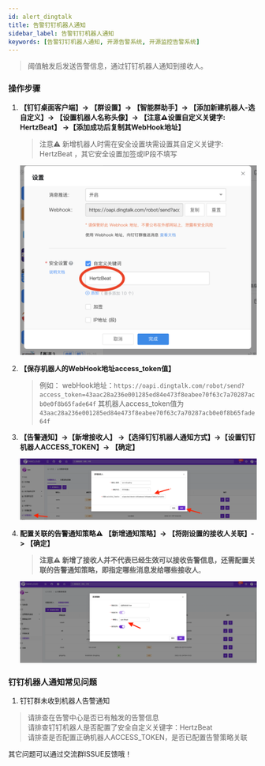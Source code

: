 ```yaml
---
id: alert_dingtalk  
title: 告警钉钉机器人通知      
sidebar_label: 告警钉钉机器人通知      
keywords: [告警钉钉机器人通知, 开源告警系统, 开源监控告警系统]
---
```


> 阈值触发后发送告警信息，通过钉钉机器人通知到接收人。

### 操作步骤

1. **【钉钉桌面客户端】-> 【群设置】-> 【智能群助手】-> 【添加新建机器人-选自定义】-> 【设置机器人名称头像】-> 【注意⚠️设置自定义关键字: HertzBeat】 ->【添加成功后复制其WebHook地址】**

    > 注意⚠️ 新增机器人时需在安全设置块需设置其自定义关键字: HertzBeat ，其它安全设置加签或IP段不填写

    ![email](/img/docs/help/alert-notice-8.png)

2. **【保存机器人的WebHook地址access_token值】**

    > 例如： webHook地址：`https://oapi.dingtalk.com/robot/send?access_token=43aac28a236e001285ed84e473f8eabee70f63c7a70287acb0e0f8b65fade64f`
    > 其机器人access_token值为 `43aac28a236e001285ed84e473f8eabee70f63c7a70287acb0e0f8b65fade64f`

3. **【告警通知】->【新增接收人】 ->【选择钉钉机器人通知方式】->【设置钉钉机器人ACCESS_TOKEN】-> 【确定】**

    ![email](/img/docs/help/alert-notice-9.png)

4. **配置关联的告警通知策略⚠️ 【新增通知策略】-> 【将刚设置的接收人关联】-> 【确定】**

    > **注意⚠️ 新增了接收人并不代表已经生效可以接收告警信息，还需配置关联的告警通知策略，即指定哪些消息发给哪些接收人**。

    ![email](/img/docs/help/alert-notice-4.png)

### 钉钉机器人通知常见问题

1. 钉钉群未收到机器人告警通知

> 请排查在告警中心是否已有触发的告警信息  
> 请排查钉钉机器人是否配置了安全自定义关键字：HertzBeat  
> 请排查是否配置正确机器人ACCESS_TOKEN，是否已配置告警策略关联

其它问题可以通过交流群ISSUE反馈哦！
